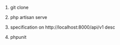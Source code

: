 1) git clone

2) php artisan serve 

3) specification on http://localhost:8000/api/v1 desc

4) phpunit
